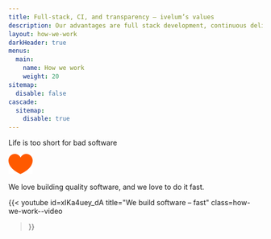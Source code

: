 ```yaml
---
title: Full-stack, CI, and transparency — ivelum’s values
description: Our advantages are full stack development, continuous delivery and transparent communication—which help us build digital products fast and lean. Explore how ivelum works. 
layout: how-we-work
darkHeader: true
menus:
  main:
    name: How we work
    weight: 20
sitemap:
  disable: false
cascade:
  sitemap:
    disable: true
---
```


Life is too short for bad software

![Heart](img/heart.svg)

We love building quality software, and we love to do it fast.

{{< youtube
  id=xIKa4uey_dA
  title="We build software – fast"
  class=how-we-work--video
>}}
